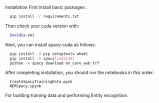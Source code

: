 
Installation 
First install basic packages :
```bash
  pip install -r requirements.txt
```

Then check your cuda version with:
```bash
  $nvidia-smi
```

Next, you can install spacy-cuda as follows:
```bash
  pip install -U pip setuptools wheel
  pip install -U spacy[cuda110]
  python -m spacy download en_core_web_trf
```

After completing installation, you should run the notebooks in this order:
```
  CreateSpacyTrainingData.pynb
  NERSpacy.ipynb
```
For building training data and performing Entity recognition.

